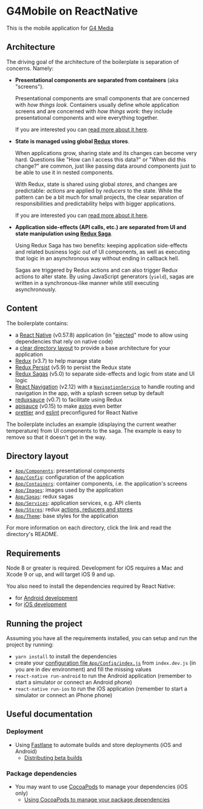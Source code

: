 # G4Mobile on ReactNative

This is the mobile application for [G4 Media](https://g4media.ro/)

## Architecture

The driving goal of the architecture of the boilerplate is separation of concerns. Namely:

- **Presentational components are separated from containers** (aka "screens").

    Presentational components are small components that are concerned with *how things look*. Containers usually define whole application screens and are concerned with *how things work*: they include presentational components and wire everything together.
    
    If you are interested you can [read more about it here](https://medium.com/@dan_abramov/smart-and-dumb-components-7ca2f9a7c7d0).

- **State is managed using global [Redux](https://redux.js.org/) stores**.

    When applications grow, sharing state and its changes can become very hard. Questions like "How can I access this data?" or "When did this change?" are common, just like passing data around components just to be able to use it in nested components.
    
    With Redux, state is shared using global *stores*, and changes are predictable: *actions* are applied by *reducers* to the state. While the pattern can be a bit much for small projects, the clear separation of responsibilities and predictability helps with bigger applications.
    
    If you are interested you can [read more about it here](https://redux.js.org/introduction/motivation).
    
- **Application side-effects (API calls, etc.) are separated from UI and state manipulation using [Redux Saga](https://redux-saga.js.org/)**.

    Using Redux Saga has two benefits: keeping application side-effects and related business logic out of UI components, as well as executing that logic in an asynchronous way without ending in callback hell.
    
    Sagas are triggered by Redux actions and can also trigger Redux actions to alter state. By using JavaScript generators (`yield`), sagas are written in a synchronous-like manner while still executing asynchronously.

## Content

The boilerplate contains:

- a [React Native](https://facebook.github.io/react-native/) (v0.57.8) application (in "[ejected](https://github.com/react-community/create-react-native-app/blob/master/EJECTING.md)" mode to allow using dependencies that rely on native code)
- a [clear directory layout](#directory-layout) to provide a base architecture for your application
- [Redux](https://redux.js.org/) (v3.7) to help manage state
- [Redux Persist](https://github.com/rt2zz/redux-persist) (v5.9) to persist the Redux state
- [Redux Sagas](https://redux-saga.js.org) (v5.0) to separate side-effects and logic from state and UI logic
- [React Navigation](https://reactnavigation.org/) (v2.12) with a [`NavigationService`](App/Services/NavigationService.js) to handle routing and navigation in the app, with a splash screen setup by default
- [reduxsauce](https://github.com/infinitered/reduxsauce) (v0.7) to facilitate using Redux
- [apisauce](https://github.com/infinitered/apisauce) (v0.15) to make [axios](https://github.com/axios/axios) even better
- [prettier](https://prettier.io/) and [eslint](https://eslint.org/) preconfigured for React Native

The boilerplate includes an example (displaying the current weather temperature) from UI components to the saga. The example is easy to remove so that it doesn't get in the way.

## Directory layout

- [`App/Components`](App/Components): presentational components
- [`App/Config`](App/Config): configuration of the application
- [`App/Containers`](App/Containers): container components, i.e. the application's screens
- [`App/Images`](App/Assets/Images): images used by the application
- [`App/Sagas`](App/Sagas): redux sagas
- [`App/Services`](App/Services): application services, e.g. API clients
- [`App/Stores`](App/Stores): redux [actions, reducers and stores](https://redux.js.org/basics)
- [`App/Theme`](App/Theme): base styles for the application

For more information on each directory, click the link and read the directory's README.

## Requirements

Node 8 or greater is required. Development for iOS requires a Mac and Xcode 9 or up, and will target iOS 9 and up.

You also need to install the dependencies required by React Native:

- for [Android development](https://facebook.github.io/react-native/docs/getting-started.html#installing-dependencies-3)
- for [iOS development](https://facebook.github.io/react-native/docs/getting-started.html#installing-dependencies)


## Running the project

Assuming you have all the requirements installed, you can setup and run the project by running:

- `yarn install` to install the dependencies
- create your [configuration file `App/Config/index.js`](App/Config) from `index.dev.js` (in you are in dev environment) and fill the missing values
- `react-native run-android` to run the Android application (remember to start a simulator or connect an Android phone)
- `react-native run-ios` to run the iOS application (remember to start a simulator or connect an iPhone phone)

## Useful documentation

### Deployment

- Using [Fastlane](https://fastlane.tools/) to automate builds and store deployments (iOS and Android)
  - [Distributing beta builds](docs/beta%20builds.md)


### Package dependencies

- You may want to use [CocoaPods](https://cocoapods.org/) to manage your dependencies (iOS only) 
  - [Using CocoaPods to manage your package dependencies](docs/setup%20cocoapods.md)
